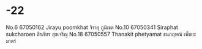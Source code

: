 # -22
No.6 67050162 Jirayu poomkhat จิรายุ ภูมิเขต No.10 67050341 Siraphat sukcharoen สิรภัทร สุขเจริญ No.18 67050557 Thanakit phetyamat ธนกฤษณ์ เพ็ชยะมาตร์
